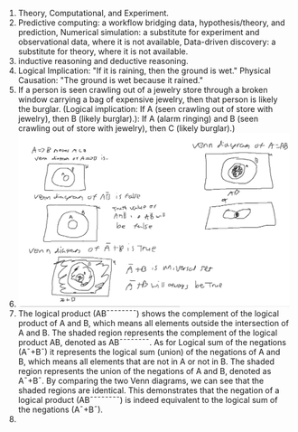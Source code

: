 1. Theory, Computational, and Experiment.  
2. Predictive computing: a workflow bridging data, hypothesis/theory, and prediction, Numerical simulation: a substitute for experiment and observational data, where it is not available, Data-driven discovery: a substitute for theory, where it is not available.  
3. inductive reasoning and deductive reasoning.  
4. Logical Implication: "If it is raining, then the ground is wet." Physical Causation: "The ground is wet because it rained."  
5. If a person is seen crawling out of a jewelry store through a broken window carrying a bag of expensive jewelry, then that person is likely the burglar. (Logical implication: If A (seen crawling out of store with jewelry), then B (likely burglar).): If A (alarm ringing) and B (seen crawling out of store with jewelry), then C (likely burglar).)  
6. ![Venn diagram](question6diagram.png)  
7. The logical product (AB¯¯¯¯¯¯¯¯) shows the complement of the logical product of A and B, which means all elements outside the intersection of A and B. The shaded region represents the complement of the logical product AB, denoted as AB¯¯¯¯¯¯¯¯. As for Logical sum of the negations (A¯+B¯) it represents the logical sum (union) of the negations of A and B, which means all elements that are not in A or not in B. The shaded region represents the union of the negations of A and B, denoted as A¯+B¯. By comparing the two Venn diagrams, we can see that the shaded regions are identical. This demonstrates that the negation of a logical product (AB¯¯¯¯¯¯¯¯) is indeed equivalent to the logical sum of the negations (A¯+B¯).
8. 
